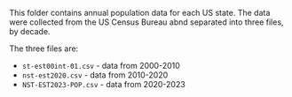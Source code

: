 This folder contains annual population data for each US state. The data were collected from the US Census Bureau abnd separated into three files, by decade. 

The three files are: 

* `st-est00int-01.csv` - data from 2000-2010
* `nst-est2020.csv` - data from 2010-2020
* `NST-EST2023-POP.csv` - data from 2020-2023
